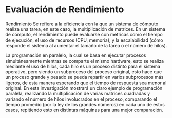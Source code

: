 # Evaluación de Rendimiento
 Rendimiento
Se refiere a la eficiencia con la que un sistema de cómputo realiza una tarea, en este caso, la multiplicación de matrices.
En un sistema de cómputo, el rendimiento puede evaluarse con métricas como el tiempo de ejecución, el uso de recursos (CPU, memoria), y la escalabilidad (cómo responde el sistema al aumentar el tamaño de la tarea o el número de hilos).

La programación en paralelo, la cual se basa en ejecutar procesos simultáneamente mientras se comparte el mismo hardware, esto se realiza mediante el uso de hilos, cada hilo es un proceso distinto para el sistema operativo, pero siendo un subproceso del proceso original, esto hace que un proceso grande y pesado se pueda repartir en varios subprocesos más ligeros, de esta manera esperando que el tiempo de respuesta sea menor al original. En esta investigación mostrará un claro ejemplo de programación paralela, realizando la multiplicación de varias matrices cuadradas y variando el número de hilos involucrados en el proceso, comparando el tiempo promedio (por la ley de los grandes números) en cada uno de estos casos, repitiendo esto en distintas máquinas para una mejor comparación. 
